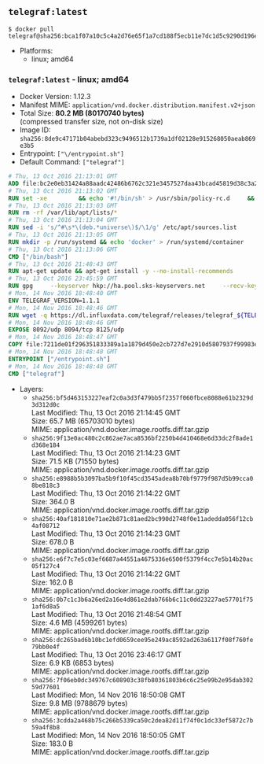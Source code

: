 ## `telegraf:latest`

```console
$ docker pull telegraf@sha256:bca1f07a10c5c4a2d76e65f1a7cd188f5ecb11e7dc1d5c9290d196eae88d4247
```

-	Platforms:
	-	linux; amd64

### `telegraf:latest` - linux; amd64

-	Docker Version: 1.12.3
-	Manifest MIME: `application/vnd.docker.distribution.manifest.v2+json`
-	Total Size: **80.2 MB (80170740 bytes)**  
	(compressed transfer size, not on-disk size)
-	Image ID: `sha256:8de9c47171b04abebd323c9496512b1739a1df02128e915268050aeab869e3b5`
-	Entrypoint: `["\/entrypoint.sh"]`
-	Default Command: `["telegraf"]`

```dockerfile
# Thu, 13 Oct 2016 21:13:01 GMT
ADD file:bc2e0eb31424a88aadc42486b6762c321e3457527daa43bcad45819d38c3a2ed in / 
# Thu, 13 Oct 2016 21:13:02 GMT
RUN set -xe 		&& echo '#!/bin/sh' > /usr/sbin/policy-rc.d 	&& echo 'exit 101' >> /usr/sbin/policy-rc.d 	&& chmod +x /usr/sbin/policy-rc.d 		&& dpkg-divert --local --rename --add /sbin/initctl 	&& cp -a /usr/sbin/policy-rc.d /sbin/initctl 	&& sed -i 's/^exit.*/exit 0/' /sbin/initctl 		&& echo 'force-unsafe-io' > /etc/dpkg/dpkg.cfg.d/docker-apt-speedup 		&& echo 'DPkg::Post-Invoke { "rm -f /var/cache/apt/archives/*.deb /var/cache/apt/archives/partial/*.deb /var/cache/apt/*.bin || true"; };' > /etc/apt/apt.conf.d/docker-clean 	&& echo 'APT::Update::Post-Invoke { "rm -f /var/cache/apt/archives/*.deb /var/cache/apt/archives/partial/*.deb /var/cache/apt/*.bin || true"; };' >> /etc/apt/apt.conf.d/docker-clean 	&& echo 'Dir::Cache::pkgcache ""; Dir::Cache::srcpkgcache "";' >> /etc/apt/apt.conf.d/docker-clean 		&& echo 'Acquire::Languages "none";' > /etc/apt/apt.conf.d/docker-no-languages 		&& echo 'Acquire::GzipIndexes "true"; Acquire::CompressionTypes::Order:: "gz";' > /etc/apt/apt.conf.d/docker-gzip-indexes 		&& echo 'Apt::AutoRemove::SuggestsImportant "false";' > /etc/apt/apt.conf.d/docker-autoremove-suggests
# Thu, 13 Oct 2016 21:13:03 GMT
RUN rm -rf /var/lib/apt/lists/*
# Thu, 13 Oct 2016 21:13:04 GMT
RUN sed -i 's/^#\s*\(deb.*universe\)$/\1/g' /etc/apt/sources.list
# Thu, 13 Oct 2016 21:13:05 GMT
RUN mkdir -p /run/systemd && echo 'docker' > /run/systemd/container
# Thu, 13 Oct 2016 21:13:06 GMT
CMD ["/bin/bash"]
# Thu, 13 Oct 2016 21:48:43 GMT
RUN apt-get update && apt-get install -y --no-install-recommends 		ca-certificates 		curl 		wget 	&& rm -rf /var/lib/apt/lists/*
# Thu, 13 Oct 2016 23:45:59 GMT
RUN gpg     --keyserver hkp://ha.pool.sks-keyservers.net     --recv-keys 05CE15085FC09D18E99EFB22684A14CF2582E0C5
# Mon, 14 Nov 2016 18:48:40 GMT
ENV TELEGRAF_VERSION=1.1.1
# Mon, 14 Nov 2016 18:48:46 GMT
RUN wget -q https://dl.influxdata.com/telegraf/releases/telegraf_${TELEGRAF_VERSION}_amd64.deb.asc &&     wget -q https://dl.influxdata.com/telegraf/releases/telegraf_${TELEGRAF_VERSION}_amd64.deb &&     gpg --batch --verify telegraf_${TELEGRAF_VERSION}_amd64.deb.asc telegraf_${TELEGRAF_VERSION}_amd64.deb &&     dpkg -i telegraf_${TELEGRAF_VERSION}_amd64.deb &&     rm -f telegraf_${TELEGRAF_VERSION}_amd64.deb*
# Mon, 14 Nov 2016 18:48:46 GMT
EXPOSE 8092/udp 8094/tcp 8125/udp
# Mon, 14 Nov 2016 18:48:47 GMT
COPY file:7211de01f296351833389a1a1879d450e2cb727d7e2910d5807937f99983edf7 in /entrypoint.sh 
# Mon, 14 Nov 2016 18:48:48 GMT
ENTRYPOINT ["/entrypoint.sh"]
# Mon, 14 Nov 2016 18:48:48 GMT
CMD ["telegraf"]
```

-	Layers:
	-	`sha256:bf5d463153227eaf2c0a3d3f479bb5f2357f060fbce8088e61b2329d3d312d0c`  
		Last Modified: Thu, 13 Oct 2016 21:14:45 GMT  
		Size: 65.7 MB (65703010 bytes)  
		MIME: application/vnd.docker.image.rootfs.diff.tar.gzip
	-	`sha256:9f13e0ac480c2c862ae7aca8536bf2250b4d410468e6d33dc2f8ade1d368e184`  
		Last Modified: Thu, 13 Oct 2016 21:14:23 GMT  
		Size: 71.5 KB (71550 bytes)  
		MIME: application/vnd.docker.image.rootfs.diff.tar.gzip
	-	`sha256:e8988b5b3097ba5b9f10f45cd3545adea8b70bf9779f987d5b99cca08be818c3`  
		Last Modified: Thu, 13 Oct 2016 21:14:22 GMT  
		Size: 364.0 B  
		MIME: application/vnd.docker.image.rootfs.diff.tar.gzip
	-	`sha256:40af181810e71ae2b871c81aed2bc990d2748f0e11adedda056f12cb4af08712`  
		Last Modified: Thu, 13 Oct 2016 21:14:23 GMT  
		Size: 678.0 B  
		MIME: application/vnd.docker.image.rootfs.diff.tar.gzip
	-	`sha256:e6f7c7e5c03ef6687a44551a4675336e6500f5379f4cc7e5b14b20ac05f127c4`  
		Last Modified: Thu, 13 Oct 2016 21:14:22 GMT  
		Size: 162.0 B  
		MIME: application/vnd.docker.image.rootfs.diff.tar.gzip
	-	`sha256:0b7c1c3b6a26ed2a16e4d861e2dab766b6c11c0dd23227ae57701f751af6d8a5`  
		Last Modified: Thu, 13 Oct 2016 21:48:54 GMT  
		Size: 4.6 MB (4599261 bytes)  
		MIME: application/vnd.docker.image.rootfs.diff.tar.gzip
	-	`sha256:dc265bad6b10bc1efd0659cee95e249ac8592ad263a6117f08f760fe79bb0e4f`  
		Last Modified: Thu, 13 Oct 2016 23:46:17 GMT  
		Size: 6.9 KB (6853 bytes)  
		MIME: application/vnd.docker.image.rootfs.diff.tar.gzip
	-	`sha256:7f06eb0dc349767c608903c38fb80361803b6c6c25e99b2e95dab30259d77601`  
		Last Modified: Mon, 14 Nov 2016 18:50:08 GMT  
		Size: 9.8 MB (9788679 bytes)  
		MIME: application/vnd.docker.image.rootfs.diff.tar.gzip
	-	`sha256:3cdda2a468b75c266b5339ca50c2dea82d11f74f0c1dc33ef5872c7b59a4f8b8`  
		Last Modified: Mon, 14 Nov 2016 18:50:05 GMT  
		Size: 183.0 B  
		MIME: application/vnd.docker.image.rootfs.diff.tar.gzip
